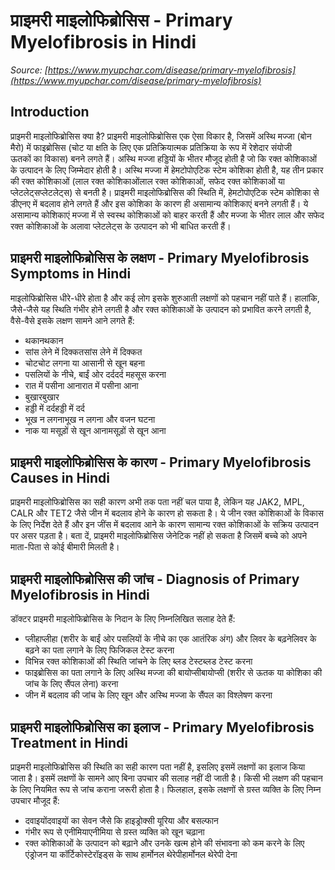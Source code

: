 # प्राइमरी माइलोफिब्रोसिस - Primary Myelofibrosis in Hindi
_Source: [https://www.myupchar.com/disease/primary-myelofibrosis](https://www.myupchar.com/disease/primary-myelofibrosis)_

## Introduction
प्राइमरी माइलोफिब्रोसिस क्या है?
प्राइमरी माइलोफिब्रोसिस एक ऐसा विकार है, जिसमें अस्थि मज्जा (बोन मैरो) में फाइब्रोसिस (चोट या क्षति के लिए एक प्रतिक्रियात्मक प्रतिक्रिया के रूप में रेशेदार संयोजी ऊतकों का विकास) बनने लगते हैं। अस्थि मज्जा हड्डियों के भीतर मौजूद होती है जो कि रक्त कोशिकाओं के उत्पादन के लिए जिम्मेदार होती है।
अस्थि मज्जा में हेमटोपोएटिक स्टेम कोशिका होती है, यह तीन प्रकार की रक्त कोशिकाओं (लाल रक्त कोशिकाओंलाल रक्त कोशिकाओं, सफेद रक्त कोशिकाओं या प्लेटलेट्सप्लेटलेट्स) से बनती है। प्राइमरी माइलोफिब्रोसिस की स्थिति में, हेमटोपोएटिक स्टेम कोशिका से डीएनए में बदलाव होने लगते हैं और इस कोशिका के कारण ही असामान्य कोशिकाएं बनने लगती हैं। ये असामान्य कोशिकाएं मज्जा में से स्वस्थ कोशिकाओं को बाहर करती हैं और मज्जा के भीतर लाल और सफेद रक्त कोशिकाओं के अलावा प्लेटलेट्स के उत्पादन को भी बाधित करती हैं।

## प्राइमरी माइलोफिब्रोसिस के लक्षण - Primary Myelofibrosis Symptoms in Hindi
माइलोफिब्रोसिस धीरे-धीरे होता है और कई लोग इसके शुरुआती लक्षणों को पहचान नहीं पाते हैं। हालांकि, जैसे-जैसे यह स्थिति गंभीर होने लगती है और रक्त कोशिकाओं के उत्पादन को प्रभावित करने लगती है, वैसे-वैसे इसके लक्षण सामने आने लगते हैं:
- थकानथकान
- सांस लेने में दिक्कतसांस लेने में दिक्कत
- चोटचोट लगना या आसानी से खून बहना
- पसलियों के नीचे, बाईं ओर दर्ददर्द महसूस करना
- रात में पसीना आनारात में पसीना आना
- बुखारबुखार
- हड्डी में दर्दहड्डी में दर्द
- भूख न लगनाभूख न लगना और वजन घटना
- नाक या मसूड़ों से खून आनामसूड़ों से खून आना

## प्राइमरी माइलोफिब्रोसिस के कारण - Primary Myelofibrosis Causes in Hindi
प्राइमरी माइलोफिब्रोसिस का सही कारण अभी तक पता नहीं चल पाया है, लेकिन यह JAK2, MPL, CALR और TET2 जैसे जीन में बदलाव होने के कारण हो सकता है। ये जीन रक्त कोशिकाओं के विकास के लिए निर्देश देते हैं और इन जींस में बदलाव आने के कारण सामान्य रक्त कोशिकाओं के सक्रिय उत्पादन पर असर पड़ता है। बता दें, प्राइमरी माइलोफिब्रोसिस जेनेटिक नहीं हो सकता है जिसमें बच्चे को अपने माता-पिता से कोई बीमारी मिलती है।

## प्राइमरी माइलोफिब्रोसिस की जांच - Diagnosis of Primary Myelofibrosis in Hindi
डॉक्टर प्राइमरी माइलोफिब्रोसिस के निदान के लिए निम्नलिखित सलाह देते हैं:
- प्लीहाप्लीहा (शरीर के बाईं ओर पसलियों के नीचे का एक आतंरिक अंग) और लिवर के बढ़नेलिवर के बढ़ने का पता लगाने के लिए फिजिकल टेस्ट करना
- विभिन्न रक्त कोशिकाओं की स्थिति जांचने के लिए ब्लड टेस्टब्लड टेस्ट करना
- फाइब्रोसिस का पता लगाने के लिए अस्थि मज्जा की बायोप्सीबायोप्सी (शरीर से ऊतक या कोशिका की जांच के लिए सैंपल लेना) करना
- जीन में बदलाव की जांच के लिए खून और अस्थि मज्जा के सैंपल का विश्लेषण करना

## प्राइमरी माइलोफिब्रोसिस का इलाज - Primary Myelofibrosis Treatment in Hindi
प्राइमरी माइलोफिब्रोसिस की स्थिति का सही कारण पता नहीं है, इसलिए इसमें लक्षणों का इलाज किया जाता है। इसमें लक्षणों के सामने आए बिना उपचार की सलाह नहीं दी जाती है। किसी भी लक्षण की पहचान के लिए नियमित रूप से जांच कराना जरूरी होता है। फिलहाल, इसके लक्षणों से ग्रस्त व्यक्ति के लिए निम्न उपचार मौजूद हैं:
- दवाइयोंदवाइयों का सेवन जैसे कि हाइड्रोक्सी यूरिया और बसल्फान
- गंभीर रूप से एनीमियाएनीमिया से ग्रस्त व्यक्ति को खून चढ़ाना
- रक्त कोशिकाओं के उत्पादन को बढ़ाने और उनके खत्म होने की संभावना को कम करने के लिए एंड्रोजन या कॉर्टिकोस्टेरॉइड्स के साथ हार्मोनल थेरेपीहार्मोनल थेरेपी देना

